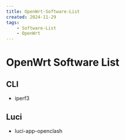 ```yaml
---
title: OpenWrt-Software-List
created: 2024-11-29
tags:
    - Software-List
    - OpenWrt
---
```


# OpenWrt Software List

## CLI

- iperf3

## Luci

- luci-app-openclash
